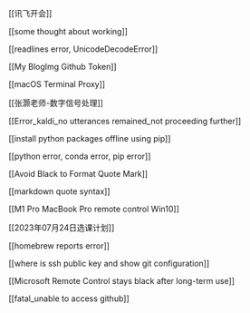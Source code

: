 [[讯飞开会]]

[[some thought about working]]

[[readlines error, UnicodeDecodeError]]

[[My BlogImg Github Token]]

[[macOS Terminal Proxy]]

[[张灏老师-数字信号处理]]

[[Error_kaldi_no utterances remained_not proceeding further]]

[[install python packages offline using pip]]

[[python error, conda error, pip error]]

[[Avoid Black to Format Quote Mark]]

[[markdown quote syntax]]

[[M1 Pro MacBook Pro remote control Win10]]

[[2023年07月24日选课计划]]

[[homebrew reports error]]

[[where is ssh public key and show git configuration]]

[[Microsoft Remote Control stays black after long-term use]]

[[fatal_unable to access github]]

